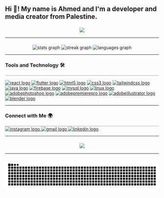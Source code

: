 <h2 align="left">Hi 👋! My name is Ahmed and I'm a developer and media creator from Palestine.</h2>

###

<!-- Visitor Badge Section -->
<section align="center">
 
  <img src="https://visitor-badge.laobi.icu/badge?page_id=AhmedFashafsha.AhmedFashafsha&" />
</section>

<hr>

### 

<!-- Stats Section -->
<section align="center">
 
  <img src="https://github-readme-stats.vercel.app/api?username=AhmedFashafsha&hide_title=false&hide_rank=false&show_icons=true&include_all_commits=true&count_private=true&disable_animations=false&theme=tokyonight&locale=en&hide_border=false&order=1" height="150" alt="stats graph" />
  <img src="https://streak-stats.demolab.com?user=AhmedFashafsha&locale=en&mode=daily&theme=tokyonight&hide_border=false&border_radius=5&order=3" height="150" alt="streak graph" />
  <img src="https://github-readme-stats.vercel.app/api/top-langs?username=AhmedFashafsha&locale=en&hide_title=false&layout=compact&card_width=320&langs_count=5&theme=tokyonight&hide_border=false&order=2" height="150" alt="languages graph" />
</section>

<hr>

###

<!-- Tech Stack Section -->
<section align="left">
  <h3>Tools and Technology 🛠️</h3>
 <div style="height: 2px; background-color: #ccc; width: 100%;"></div>

  <a href="https://reactjs.org/" target="_blank"><img src="https://cdn.jsdelivr.net/gh/devicons/devicon/icons/react/react-original.svg" height="40" alt="react logo" /></a>
  <a href="https://flutter.dev/" target="_blank"><img src="https://cdn.jsdelivr.net/gh/devicons/devicon/icons/flutter/flutter-original.svg" height="40" alt="flutter logo" /></a>
  <a href="https://developer.mozilla.org/en-US/docs/Web/HTML" target="_blank"><img src="https://cdn.jsdelivr.net/gh/devicons/devicon/icons/html5/html5-original.svg" height="40" alt="html5 logo" /></a>
  <a href="https://developer.mozilla.org/en-US/docs/Web/CSS" target="_blank"><img src="https://cdn.jsdelivr.net/gh/devicons/devicon/icons/css3/css3-original.svg" height="40" alt="css3 logo" /></a>
  <a href="https://tailwindcss.com/" target="_blank"><img src="https://skillicons.dev/icons?i=tailwind" height="40" alt="tailwindcss logo" /></a>
  <a href="https://www.java.com/en/" target="_blank"><img src="https://cdn.jsdelivr.net/gh/devicons/devicon/icons/java/java-original.svg" height="40" alt="java logo" /></a>
  <a href="https://firebase.google.com/" target="_blank"><img src="https://cdn.jsdelivr.net/gh/devicons/devicon/icons/firebase/firebase-plain.svg" height="40" alt="firebase logo" /></a>
  <a href="https://www.mysql.com/" target="_blank"><img src="https://cdn.jsdelivr.net/gh/devicons/devicon/icons/mysql/mysql-original.svg" height="40" alt="mysql logo" /></a>
  <a href="https://www.linux.org/" target="_blank"><img src="https://cdn.jsdelivr.net/gh/devicons/devicon/icons/linux/linux-original.svg" height="40" alt="linux logo" /></a>
  <a href="https://www.adobe.com/products/photoshop.html" target="_blank"><img src="https://skillicons.dev/icons?i=ps" height="40" alt="adobephotoshop logo" /></a>
  <a href="https://www.adobe.com/products/premiere.html" target="_blank"><img src="https://skillicons.dev/icons?i=pr" height="40" alt="adobepremierepro logo" /></a>
  <a href="https://www.adobe.com/products/illustrator.html" target="_blank"><img src="https://skillicons.dev/icons?i=ai" height="40" alt="adobeillustrator logo" /></a>
  <a href="https://www.blender.org/" target="_blank"><img src="https://cdn.jsdelivr.net/gh/devicons/devicon/icons/blender/blender-original.svg" height="40" alt="blender logo" /></a>
</section>

<hr>

###

<!-- Connect With Me Section -->
<section align="left">
  <h3>Connect with Me 🌍</h3>
 <div style="height: 2px; background-color: #ccc; width: 100%;"></div>

  <a href="https://www.instagram.com/ahmad.cool.9638" target="_blank">
    <img src="https://img.shields.io/static/v1?message=Instagram&logo=instagram&label=&color=E4405F&logoColor=white&labelColor=&style=for-the-badge" height="35" alt="instagram logo" />
  </a>
  <a href="ahmadcool200429@gmail.com" target="_blank">
    <img src="https://img.shields.io/static/v1?message=Gmail&logo=gmail&label=&color=D14836&logoColor=white&labelColor=&style=for-the-badge" height="35" alt="gmail logo" />
  </a>
  <a href="https://www.linkedin.com/in/ahmed-i-m-fashafsha-582401321" target="_blank">
    <img src="https://img.shields.io/static/v1?message=LinkedIn&logo=linkedin&label=&color=0077B5&logoColor=white&labelColor=&style=for-the-badge" height="35" alt="linkedin logo" />
  </a>
</section>

<hr>

###

<!-- GIF Section -->
<section align="center">
  
  <img src="https://media1.tenor.com/m/ITc1hNBSH_wAAAAd/coding-typing.gif" width="150" />
</section>

<hr>

###

<!-- Snake Animation Section -->
<section align="center">

  <img src="https://raw.githubusercontent.com/AhmedFashafsha/AhmedFashafsha/output/snake.svg" alt="Snake animation" width="700" />
</section>
